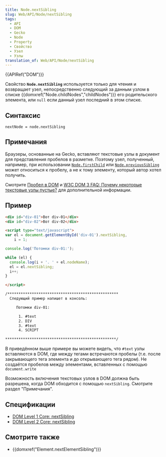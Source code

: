```yaml
---
title: Node.nextSibling
slug: Web/API/Node/nextSibling
tags:
  - API
  - DOM
  - Gecko
  - Node
  - Property
  - Свойство
  - Узел
  - Узлы
translation_of: Web/API/Node/nextSibling
---
```


{{APIRef("DOM")}}

Свойство **`Node.nextSibling`** используется только для чтения и возвращает узел, непосредственно следующий за данным узлом в списке {{domxref("Node.childNodes","childNodes")}} его родительского элемента, или `null` если данный узел последний в этом списке.

## Синтаксис

```
nextNode = node.nextSibling
```

## Примечания

Браузеры, основанные на Gecko, вставляют текстовые узлы в документ для представления пробелов в разметке.
Поэтому узел, полученный, например, при использовании [`Node.firstChild`](/ru/docs/Web/API/Node/firstChild) или [`Node.previousSibling`](/ru/docs/Web/API/Node/previousSibling) может относиться к
пробелу, а не к тому элементу, который автор хотел получить.

Смотрите [Пробел в DOM](/ru/docs/Web/Guide/DOM/Whitespace_in_the_DOM) и
[W3C DOM 3 FAQ: Почему некоторые текстовые узлы пустые?](http://www.w3.org/DOM/faq.html#emptytext)
для дополнительной информации.

## Пример

```html
<div id="div-01">Вот div-01</div>
<div id="div-02">Вот div-02</div>

<script type="text/javascript">
var el = document.getElementById('div-01').nextSibling,
    i = 1;

console.log('Потомки div-01:');

while (el) {
  console.log(i + '. ' + el.nodeName);
  el = el.nextSibling;
  i++;
}

</script>

/**************************************************
  Следующий пример напишет в консоль:

     Потомки div-01:

      1. #text
      2. DIV
      3. #text
      4. SCRIPT

**************************************************/
```

В приведённом выше примере вы можете видеть, что `#text` узлы вставляются в DOM, где между тегами встречаются пробелы (т.е. после закрывающего тега элемента и до открывающего тега рядом). Не создаётся пробелов между элементами, вставленных с помощью `document.write`

Возможность включения текстовых узлов в DOM должна быть разрешена, когда DOM обходится с помощью `nextSibling`. Смотрите раздел "Примечания".

## Спецификации

- [DOM Level 1 Core: nextSibling](http://www.w3.org/TR/REC-DOM-Level-1/level-one-core.html#attribute-nextSibling)
- [DOM Level 2 Core: nextSibling](http://www.w3.org/TR/DOM-Level-2-Core/core.html#ID-6AC54C2F)

## Смотрите также

- {{domxref("Element.nextElementSibling")}}
